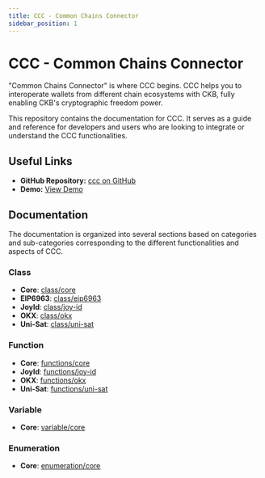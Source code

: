 ```yaml
---
title: CCC - Common Chains Connector
sidebar_position: 1
---
```


# CCC - Common Chains Connector

"Common Chains Connector" is where CCC begins.
CCC helps you to interoperate wallets from different chain ecosystems with CKB,
fully enabling CKB's cryptographic freedom power.

This repository contains the documentation for CCC. It serves as a guide and reference for developers and users who are looking to integrate or understand the CCC functionalities.

## Useful Links

- **GitHub Repository:** [ccc on GitHub](https://github.com/ckb-ecofund/ccc)
- **Demo:** [View Demo](https://ckbccc-demo.vercel.app/)

## Documentation

The documentation is organized into several sections based on categories and sub-categories corresponding to the different functionalities and aspects of CCC.

### Class

- **Core**: [class/core](Class/core/Address)
- **EIP6963**: [class/eip6963](Class/eip6963/Signer)
- **JoyId**: [class/joy-id](Class/joy-id/BitcoinSigner)
- **OKX**: [class/okx](Class/okx/BitcoinSigner)
- **Uni-Sat**: [class/uni-sat](Class/uni-sat/Signer)

### Function

- **Core**: [functions/core](Functions/core/apply)
- **JoyId**: [functions/joy-id](joy-id/getJoyIdSigners)
- **OKX**: [functions/okx](Functions/okx/getOKXBitcoinSigner)
- **Uni-Sat**: [functions/uni-sat](Functions/uni-sat/getUniSatSigner)

### Variable

- **Core**: [variable/core](Variable/core/One)


### Enumeration

- **Core**: [enumeration/core](Enumeration/core/KnownScript)


